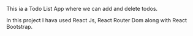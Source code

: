 This ia a Todo List App where we can add and delete todos.

In this project I hava used React Js, React Router Dom along with React Bootstrap.
